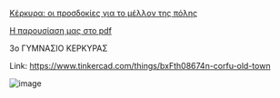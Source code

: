[Κέρκυρα: οι προσδοκίες για το μέλλον της πόλης](text)

[Η παρουσίαση μας στο pdf](St3dm.pdf)

3ο ΓΥΜΝΑΣΙΟ ΚΕΡΚΥΡΑΣ

Link: https://www.tinkercad.com/things/bxFth08674n-corfu-old-town

![image](https://github.com/magioladitis/magioladitis.github.io/assets/5201502/91f2787a-9753-49c1-aedc-c89dbdc82d67)

